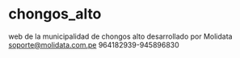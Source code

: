 # chongos_alto
web de la municipalidad de chongos alto
desarrollado por Molidata
soporte@molidata.com.pe
964182939-945896830
